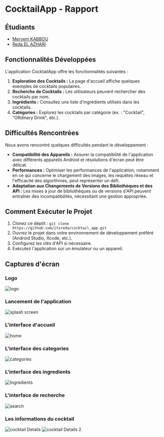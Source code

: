 # CocktailApp - Rapport

## Étudiants

- [Meryem KABBOU](https://github.com/meryem597)
- [Reda EL AZHARI](https://github.com/itsreda)

## Fonctionnalités Développées

L'application CocktailApp offre les fonctionnalités suivantes :

1. **Exploration des Cocktails :** La page d'accueil affiche quelques exemples de cocktails populaires.
2. **Recherche de Cocktails :** Les utilisateurs peuvent rechercher des cocktails par nom.
3. **Ingrédients :** Consultez une liste d'ingrédients utilisés dans les cocktails.
4. **Catégories :** Explorez les cocktails par catégorie (ex. : "Cocktail", "ORdinary Drink", etc.).


## Difficultés Rencontrées

Nous avons rencontré quelques difficultés pendant le développement :

- **Compatibilité des Appareils :** Assurer la compatibilité de l'application avec différents appareils Android et résolutions d'écran peut être délicat.
- **Performances :** Optimiser les performances de l'application, notamment en ce qui concerne le chargement des images, les requêtes réseau et l'efficacité des algorithmes, peut représenter un défi.
- **Adaptation aux Changements de Versions des Bibliothèques et des API :** Les mises à jour de bibliothèques ou de versions d'API peuvent entraîner des incompatibilités, nécessitant une gestion appropriée.

## Comment Exécuter le Projet

1. Clonez ce dépôt : `git clone https://github.com/itsreda/cocktail_app.git`
2. Ouvrez le projet dans votre environnement de développement préféré (Android Studio, Xcode, etc.).
3. Configurez les clés d'API si nécessaire.
4. Exécutez l'application sur un émulateur ou un appareil.

## Captures d'écran

### Logo
![logo](https://github.com/itsreda/cocktail_app/assets/62508375/d9379a64-1fa2-4962-8065-a038f5bbf7c7)
### Lancement de l'application
![splash screen](https://github.com/itsreda/cocktail_app/assets/62508375/8c2d8e50-8877-4ed8-b604-c8c803f1b815)
### L'interface d'accueil
![home](https://github.com/itsreda/cocktail_app/assets/62508375/f6567975-4412-45fc-a99e-4df930e75723)
### L'interface des categories
![categories](https://github.com/itsreda/cocktail_app/assets/62508375/2a8cb9ff-ec05-4758-96da-2d4990591d3b)
### L'interface des ingredients
![Ingredients](https://github.com/itsreda/cocktail_app/assets/62508375/77a3672c-f762-4500-84f5-835669dcb004)
### L'interface de recherche
![search](https://github.com/itsreda/cocktail_app/assets/62508375/46bfef4a-9516-41b1-943a-67f04b17e08f)
### Les informations du cocktail
![cocktail Details](https://github.com/itsreda/cocktail_app/assets/62508375/bf8c4ae3-0561-460e-b4cf-5b8437de27f2)
![cocktail Details 2](https://github.com/itsreda/cocktail_app/assets/62508375/e511adaa-3274-4b33-beca-ff75e37ccd0b)


